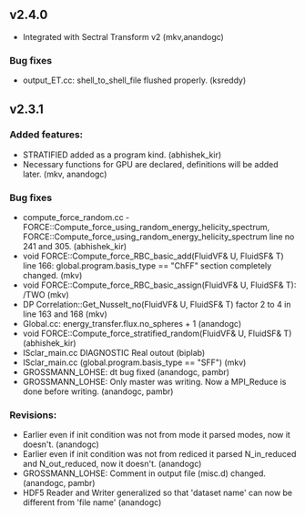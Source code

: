 ## v2.4.0
- Integrated with Sectral Transform v2 (mkv,anandogc)

### Bug fixes
- output_ET.cc: shell_to_shell_file flushed properly. (ksreddy)


## v2.3.1

### Added features:
- STRATIFIED added as a program kind. (abhishek_kir)
- Necessary functions for GPU are declared, definitions will be added later. (mkv, anandogc)

### Bug fixes
- compute_force_random.cc - FORCE::Compute_force_using_random_energy_helicity_spectrum, FORCE::Compute_force_using_random_energy_helicity_spectrum line no 241 and 305. (abhishek_kir)
- void FORCE::Compute_force_RBC_basic_add(FluidVF& U, FluidSF& T) line 166: global.program.basis_type == "ChFF" section completely changed. (mkv)
- void FORCE::Compute_force_RBC_basic_assign(FluidVF& U, FluidSF& T): /TWO (mkv)
- DP Correlation::Get_Nusselt_no(FluidVF& U, FluidSF& T) factor 2 to 4 in line 163 and 168 (mkv)
- Global.cc: energy_transfer.flux.no_spheres + 1 (anandogc)
- void FORCE::Compute_force_stratified_random(FluidVF& U, FluidSF& T) (abhishek_kir)
- ISclar_main.cc DIAGNOSTIC Real outout (biplab)
- ISclar_main.cc (global.program.basis_type == "SFF") (mkv)
- GROSSMANN_LOHSE: dt bug fixed (anandogc, pambr)
- GROSSMANN_LOHSE: Only master was writing. Now a MPI_Reduce is done before writing. (anandogc, pambr)

### Revisions:
   - Earlier even if init condition was not from mode it parsed modes, now it doesn't. (anandogc)
   - Earlier even if init condition was not from rediced it parsed N_in_reduced and N_out_reduced, now it doesn't. (anandogc)
   - GROSSMANN_LOHSE: Comment in output file (misc.d) changed. (anandogc, pambr)
   - HDF5 Reader and Writer generalized so that 'dataset name' can now be different from 'file name' (anandogc)
